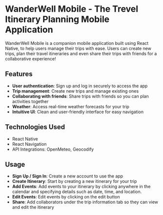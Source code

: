 # WanderWell Mobile - The Trevel Itinerary Planning Mobile Application

WanderWell Mobile is a companion mobile application built using React Native, to help users manage their trips with ease. Users can create new trips, plan their travel itineraries and even share their trips with friends for a collaborative experience!

## Features
- **User authentication**: Sign up and log in securely to access the app
- **Trip management**: Create new trips and manage existing ones
- **Collaborating with friends**: Share trips with friends so you can plan activities together
- **Weather**: Access real-time weather forecasts for your trip
- **Intuitive UI**: Clean and user-friendly interface for easy navigation

## Technologies Used
- React Native
- React Navigation
- API Integrations: OpenMeteo, Geocodify

## Usage
- **Sign Up / Sign In**: Create a new account to use the app
- **Create Itinerary**: Start by creating a new itinerary for your trip
- **Add Events**: Add events to your itinerary by clicking anywhere in the calendar and specifying details such as date, time, and location.
- **Edit Events**: Edit events by clicking on the edit button
- **Share**: Add collaborators under the trip information tab so they can view and edit the itinerary
